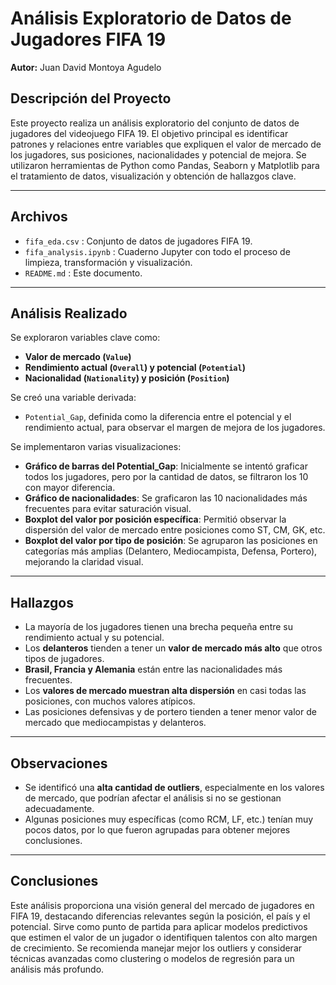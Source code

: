 
# Análisis Exploratorio de Datos de Jugadores FIFA 19  
**Autor:** Juan David Montoya Agudelo

## Descripción del Proyecto  
Este proyecto realiza un análisis exploratorio del conjunto de datos de jugadores del videojuego FIFA 19. El objetivo principal es identificar patrones y relaciones entre variables que expliquen el valor de mercado de los jugadores, sus posiciones, nacionalidades y potencial de mejora. Se utilizaron herramientas de Python como Pandas, Seaborn y Matplotlib para el tratamiento de datos, visualización y obtención de hallazgos clave.

---

## Archivos  

- `fifa_eda.csv` : Conjunto de datos de jugadores FIFA 19.  
- `fifa_analysis.ipynb` : Cuaderno Jupyter con todo el proceso de limpieza, transformación y visualización.  
- `README.md` : Este documento.  

---

## Análisis Realizado  

Se exploraron variables clave como:  

- **Valor de mercado (`Value`)**  
- **Rendimiento actual (`Overall`) y potencial (`Potential`)**  
- **Nacionalidad (`Nationality`) y posición (`Position`)**  

Se creó una variable derivada:  
- `Potential_Gap`, definida como la diferencia entre el potencial y el rendimiento actual, para observar el margen de mejora de los jugadores.

Se implementaron varias visualizaciones:  

- **Gráfico de barras del Potential_Gap**: Inicialmente se intentó graficar todos los jugadores, pero por la cantidad de datos, se filtraron los 10 con mayor diferencia.  
- **Gráfico de nacionalidades**: Se graficaron las 10 nacionalidades más frecuentes para evitar saturación visual.  
- **Boxplot del valor por posición específica**: Permitió observar la dispersión del valor de mercado entre posiciones como ST, CM, GK, etc.  
- **Boxplot del valor por tipo de posición**: Se agruparon las posiciones en categorías más amplias (Delantero, Mediocampista, Defensa, Portero), mejorando la claridad visual.

---

## Hallazgos  

- La mayoría de los jugadores tienen una brecha pequeña entre su rendimiento actual y su potencial.  
- Los **delanteros** tienden a tener un **valor de mercado más alto** que otros tipos de jugadores.  
- **Brasil, Francia y Alemania** están entre las nacionalidades más frecuentes.  
- Los **valores de mercado muestran alta dispersión** en casi todas las posiciones, con muchos valores atípicos.  
- Las posiciones defensivas y de portero tienden a tener menor valor de mercado que mediocampistas y delanteros.

---

## Observaciones  

- Se identificó una **alta cantidad de outliers**, especialmente en los valores de mercado, que podrían afectar el análisis si no se gestionan adecuadamente.  
- Algunas posiciones muy específicas (como RCM, LF, etc.) tenían muy pocos datos, por lo que fueron agrupadas para obtener mejores conclusiones.  

---

## Conclusiones  

Este análisis proporciona una visión general del mercado de jugadores en FIFA 19, destacando diferencias relevantes según la posición, el país y el potencial. Sirve como punto de partida para aplicar modelos predictivos que estimen el valor de un jugador o identifiquen talentos con alto margen de crecimiento. Se recomienda manejar mejor los outliers y considerar técnicas avanzadas como clustering o modelos de regresión para un análisis más profundo.

